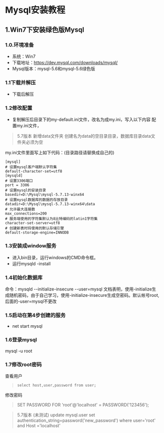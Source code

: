 # Mysql安装教程

## 1.Win7下安装绿色版Mysql

### 1.0.环境准备
* 系统：Win7
* 下载地址：https://dev.mysql.com/downloads/mysql/
* Mysql版本：mysql-5.6和mysql-5.6绿色版

### 1.1下载并解压 
* 下载后解压

### 1.2修改配置 
* 复制解压后目录下的my-default.ini文件，改名为成my.ini，写入以下内容
配置my.ini文件，

> 5.7版本 
新增data文件夹
创建名为data的空目录目录，数据库目录data文件夹必须为空

my.ini文件里面写上如下代码：(目录路径请替换成自己的)
```
[mysql]
# 设置mysql客户端默认字符集
default-character-set=utf8 
[mysqld]
# 设置3306端口
port = 3306
# 设置mysql的安装目录
basedir=D:\Mysql\mysql-5.7.13-winx64
# 设置mysql数据库的数据的存放目录
datadir=D:\Mysql\mysql-5.7.13-winx64\data
# 允许最大连接数
max_connections=200
# 服务端使用的字符集默认为8比特编码的latin1字符集
character-set-server=utf8
# 创建新表时将使用的默认存储引擎
default-storage-engine=INNODB
```

### 1.3安装成window服务
* 进入bin目录，运行windows的CMD命令框。
* 运行mysqld -install 

### 1.4初始化数据库
命令：mysqld --initialize-insecure --user=mysql
文档表明，使用-initialize生成随机密码，由于自己学习，使用-initialize-insecure生成空密码。默认帐号root,后面的-user=mysql不更改

### 1.5启动在第4步创建的服务
* net start mysql

### 1.6登录mysql
mysql  -u root

### 1.7修改root密码
查看用户
> `select host,user,password from user;`  

修改密码
> SET PASSWORD FOR 'root'@'localhost' = PASSWORD('123456');    

> 5.7版本 (未测试)
update mysql.user set authentication_string=password('new_password') where user='root' and Host ='localhost'
